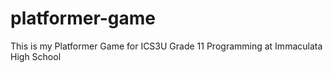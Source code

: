 # platformer-game
This is my Platformer Game for ICS3U Grade 11 Programming at Immaculata High School
